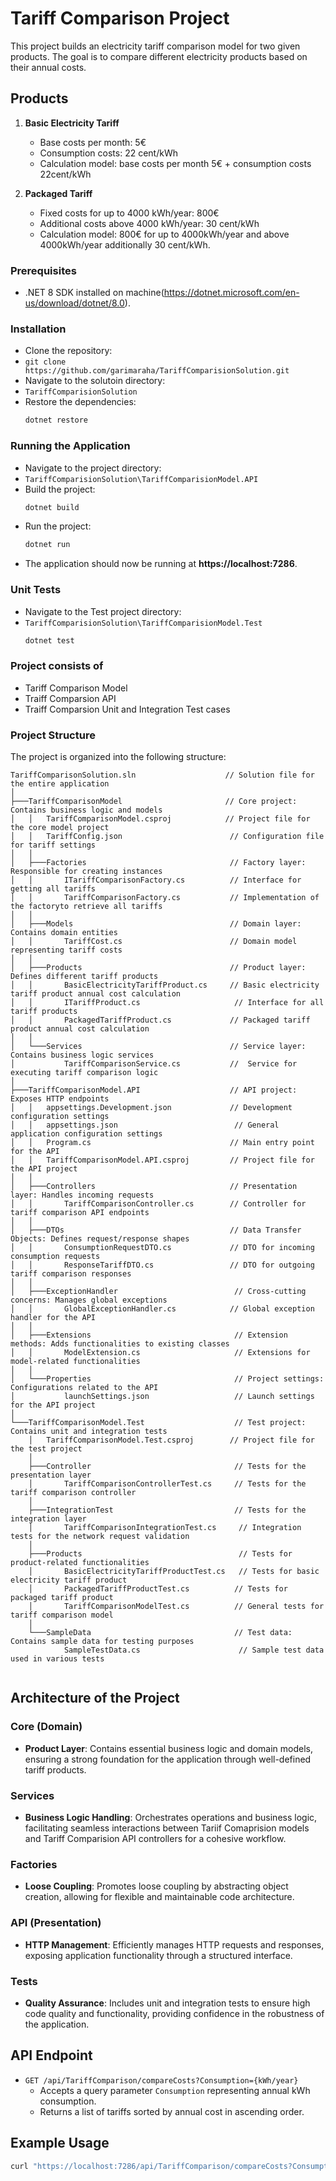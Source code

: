 # Tariff Comparison Project

This project builds an electricity tariff comparison model for two given products. The goal is to compare different electricity products based on their annual costs.
## Products

1. **Basic Electricity Tariff**
   - Base costs per month: 5€
   - Consumption costs: 22 cent/kWh
   - Calculation model: base costs per month 5€ + consumption costs 22cent/kWh

2. **Packaged Tariff**
   - Fixed costs for up to 4000 kWh/year: 800€
   - Additional costs above 4000 kWh/year: 30 cent/kWh
   - Calculation model: 800€ for up to  4000kWh/year and above 4000kWh/year additionally 30 cent/kWh.
### Prerequisites
- .NET 8 SDK installed on machine(https://dotnet.microsoft.com/en-us/download/dotnet/8.0).
### Installation
- Clone the repository:
- `git clone https://github.com/garimaraha/TariffComparisionSolution.git`
- Navigate to the solutoin directory:
- `TariffComparisionSolution`
- Restore the dependencies:
  ```bash
  dotnet restore
  
### Running the Application
- Navigate to the project directory:
- `TariffComparisionSolution\TariffComparisionModel.API`
- Build the project:
  ```bash
  dotnet build
- Run the project:
  ```bash
  dotnet run
- The application should now be running at **https://localhost:7286**.
### Unit Tests
- Navigate to the Test project directory:
- `TariffComparisionSolution\TariffComparisionModel.Test`
   ```bash
  dotnet test

### Project consists of 
- Tariff Comparison Model
- Traiff Comparsion API
- Traiff Comparsion Unit and Integration Test cases

### Project Structure

The project is organized into the following structure:

```
TariffComparisonSolution.sln                    // Solution file for the entire application
│
├───TariffComparisonModel                       // Core project: Contains business logic and models
│   │   TariffComparisonModel.csproj            // Project file for the core model project
│   │   TariffConfig.json                        // Configuration file for tariff settings
│   │
│   ├───Factories                                // Factory layer: Responsible for creating instances
│   │       ITariffComparisonFactory.cs          // Interface for getting all tariffs 
│   │       TariffComparisonFactory.cs           // Implementation of the factoryto retrieve all tariffs 
│   │
│   ├───Models                                   // Domain layer: Contains domain entities
│   │       TariffCost.cs                        // Domain model representing tariff costs
│   │
│   ├───Products                                 // Product layer: Defines different tariff products  
│   │       BasicElectricityTariffProduct.cs     // Basic electricity tariff product annual cost calculation 
│   │       ITariffProduct.cs                     // Interface for all tariff products
│   │       PackagedTariffProduct.cs             // Packaged tariff product annual cost calculation
│   │
│   └───Services                                 // Service layer: Contains business logic services
│           TariffComparisonService.cs           //  Service for executing tariff comparison logic
│
├───TariffComparisonModel.API                    // API project: Exposes HTTP endpoints
│   │   appsettings.Development.json             // Development configuration settings
│   │   appsettings.json                          // General application configuration settings
│   │   Program.cs                               // Main entry point for the API
│   │   TariffComparisonModel.API.csproj         // Project file for the API project
│   │
│   ├───Controllers                              // Presentation layer: Handles incoming requests
│   │       TariffComparisonController.cs        // Controller for tariff comparison API endpoints
│   │
│   ├───DTOs                                     // Data Transfer Objects: Defines request/response shapes
│   │       ConsumptionRequestDTO.cs             // DTO for incoming consumption requests
│   │       ResponseTariffDTO.cs                 // DTO for outgoing tariff comparison responses
│   │
│   ├───ExceptionHandler                          // Cross-cutting concerns: Manages global exceptions
│   │       GlobalExceptionHandler.cs            // Global exception handler for the API
│   │
│   ├───Extensions                                // Extension methods: Adds functionalities to existing classes
│   │       ModelExtension.cs                     // Extensions for model-related functionalities
│   │
│   └───Properties                                // Project settings: Configurations related to the API
│           launchSettings.json                   // Launch settings for the API project
│
└───TariffComparisonModel.Test                    // Test project: Contains unit and integration tests
    │   TariffComparisonModel.Test.csproj        // Project file for the test project
    │
    ├───Controller                                // Tests for the presentation layer
    │       TariffComparisonControllerTest.cs     // Tests for the tariff comparison controller
    │
    ├───IntegrationTest                           // Tests for the integration layer
    │       TariffComparisonIntegrationTest.cs     // Integration tests for the network request validation
    │
    ├───Products                                   // Tests for product-related functionalities
    │       BasicElectricityTariffProductTest.cs   // Tests for basic electricity tariff product
    │       PackagedTariffProductTest.cs          // Tests for packaged tariff product
    │       TariffComparisonModelTest.cs          // General tests for tariff comparison model
    │
    └───SampleData                                // Test data: Contains sample data for testing purposes
            SampleTestData.cs                      // Sample test data used in various tests


```
## Architecture of the Project

### Core (Domain)
- **Product Layer**: Contains essential business logic and domain models, ensuring a strong foundation for the application through well-defined tariff products.
### Services
- **Business Logic Handling**: Orchestrates operations and business logic, facilitating seamless interactions between Tariif Comaprision models and Tariff Comparision API controllers for a cohesive workflow.
### Factories
- **Loose Coupling**: Promotes loose coupling by abstracting object creation, allowing for flexible and maintainable code architecture.
### API (Presentation)
- **HTTP Management**: Efficiently manages HTTP requests and responses, exposing application functionality through a structured interface.

### Tests
- **Quality Assurance**: Includes unit and integration tests to ensure high code quality and functionality, providing confidence in the robustness of the application.

## API Endpoint

- `GET /api/TariffComparison/compareCosts?Consumption={kWh/year}`
  - Accepts a query parameter `Consumption` representing annual kWh consumption.
  - Returns a list of tariffs sorted by annual cost in ascending order.

## Example Usage

```bash
curl "https://localhost:7286/api/TariffComparison/compareCosts?Consumption=4500"
